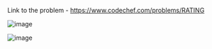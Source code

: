 Link to the problem - https://www.codechef.com/problems/RATING



![image](https://github.com/Haleshot/Competitive-Programming/assets/57552973/819adb03-02b8-4b87-9fe3-2f6722eeb9d4)


![image](https://github.com/Haleshot/Competitive-Programming/assets/57552973/aeb7e2e3-d4ef-40ec-a6fa-62aabce20344)
